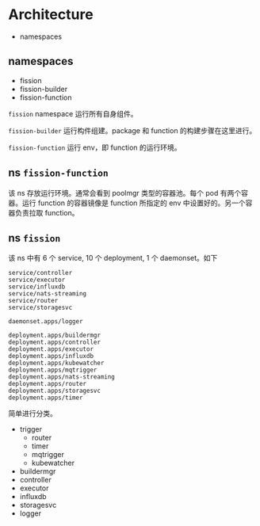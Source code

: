 # Architecture

- namespaces

## namespaces

- fission
- fission-builder
- fission-function

`fission` namespace 运行所有自身组件。

`fission-builder` 运行构件组建。package 和 function 的构建步骤在这里进行。

`fission-function` 运行 env，即 function 的运行环境。

## ns `fission-function`

该 ns 存放运行环境。通常会看到 poolmgr 类型的容器池。每个 pod 有两个容器。运行 function 的容器镜像是 function 所指定的 env 中设置好的。另一个容器负责拉取 function。

## ns `fission`

该 ns 中有 6 个 service, 10 个 deployment, 1 个 daemonset。如下

```
service/controller      
service/executor        
service/influxdb        
service/nats-streaming  
service/router          
service/storagesvc      

daemonset.apps/logger   

deployment.apps/buildermgr       
deployment.apps/controller       
deployment.apps/executor         
deployment.apps/influxdb         
deployment.apps/kubewatcher      
deployment.apps/mqtrigger        
deployment.apps/nats-streaming   
deployment.apps/router           
deployment.apps/storagesvc       
deployment.apps/timer            
```

简单进行分类。

- trigger
    - router
    - timer
    - mqtrigger
    - kubewatcher
- buildermgr
- controller
- executor
- influxdb
- storagesvc
- logger